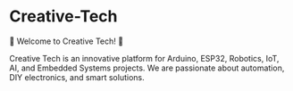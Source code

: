 # Creative-Tech
🚀 Welcome to Creative Tech! 🚀

Creative Tech is an innovative platform for Arduino, ESP32, Robotics, IoT, AI, and Embedded Systems projects. We are passionate about automation, DIY electronics, and smart solutions.
